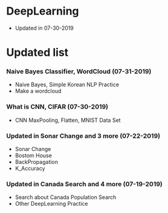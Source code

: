 # DeepLearning
* Updated in 07-30-2019
# Updated list

### Naive Bayes Classifier, WordCloud (07-31-2019)
* Naive Bayes, Simple Korean NLP Practice
* Make a wordcloud 

### What is CNN, CIFAR (07-30-2019)
* CNN MaxPooling, Flatten, MNIST Data Set

### Updated in Sonar Change and 3 more (07-22-2019)
* Sonar Change
* Bostom House
* BackPropagation
* K_Accuracy

### Updated in Canada Search and 4 more (07-19-2019)
* Search about Canada Population Search
* Other DeepLearning Practice
